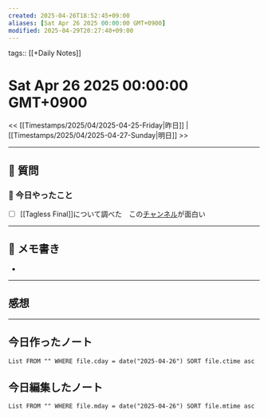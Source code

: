 ```yaml
---
created: 2025-04-26T18:52:45+09:00
aliases: [Sat Apr 26 2025 00:00:00 GMT+0900]
modified: 2025-04-29T20:27:40+09:00
---
```


tags:: [[+Daily Notes]]

# Sat Apr 26 2025 00:00:00 GMT+0900

<< [[Timestamps/2025/04/2025-04-25-Friday|昨日]] | [[Timestamps/2025/04/2025-04-27-Sunday|明日]] >>

---
## 📅 質問

### 🚀 今日やったこと
- [ ] [[Tagless Final]]について調べた　この[チャンネル](https://youtube.com/playlist?list=PLJGDHERh23x-3_T3Dua6Fwp4KlG0J25DI&si=vNPG_QIcNlPFZ4Gv)が面白い

---
## 📝 メモ書き
- 

---
## 感想
---
## 今日作ったノート
```dataview
List FROM "" WHERE file.cday = date("2025-04-26") SORT file.ctime asc
```

## 今日編集したノート
```dataview
List FROM "" WHERE file.mday = date("2025-04-26") SORT file.mtime asc
```